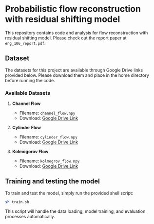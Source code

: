 # Probabilistic flow reconstruction with residual shifting model

This repository contains code and analysis for flow reconstruction with residual shifting model.
Please check out the report paper at `eng_106_report.pdf`.

## Dataset

The datasets for this project are available through Google Drive links provided below. Please download them and place in the home directory before running the code.

### Available Datasets

1. **Channel Flow**
   - Filename: `channel_flow.npy`
   - Download: [Google Drive Link](https://drive.google.com/file/d/1sgAjxpPCeB9JXfczI5sHTrZ1_Ocqq-rV/view?usp=drive_link)

2. **Cylinder Flow**
   - Filename: `cylinder_flow.npy`
   - Download: [Google Drive Link](https://drive.google.com/file/d/1rVKYG4CPhrpqXLQ5V5BgrGoRLh6yUGQ3/view?usp=sharing)

3. **Kolmogorov Flow**
   - Filename: `kolmogrov_flow.npy`
   - Download: [Google Drive Link](https://drive.google.com/file/d/1Q5DX2CPIaPqWLXL-axpoFdGSEJQ5OON2/view?usp=sharing)

## Training and testing the model

To train and test the model, simply run the provided shell script:

```bash
sh train.sh
```

This script will handle the data loading, model training, and evaluation processes automatically.

